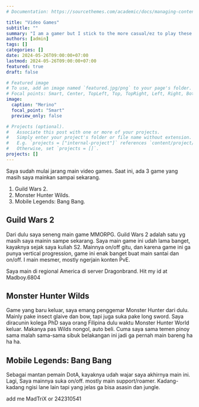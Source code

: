 ```yaml
---
# Documentation: https://sourcethemes.com/academic/docs/managing-content/

title: "Video Games"
subtitle: ""
summary: "I am a gamer but I stick to the more casual/ez to play these days."
authors: [admin]
tags: []
categories: []
date: 2024-05-26T09:00:00+07:00
lastmod: 2024-05-26T09:00:00+07:00
featured: true
draft: false

# Featured image
# To use, add an image named `featured.jpg/png` to your page's folder.
# Focal points: Smart, Center, TopLeft, Top, TopRight, Left, Right, BottomLeft, Bottom, BottomRight.
image:
  caption: "Merino"
  focal_point: "Smart"
  preview_only: false

# Projects (optional).
#   Associate this post with one or more of your projects.
#   Simply enter your project's folder or file name without extension.
#   E.g. `projects = ["internal-project"]` references `content/project/deep-learning/index.md`.
#   Otherwise, set `projects = []`.
projects: []
---
```


Saya sudah mulai jarang main video games. Saat ini, ada 3 game yang masih saya mainkan sampai sekarang.

1. Guild Wars 2.
2. Monster Hunter Wilds.
3. Mobile Legends: Bang Bang.

## Guild Wars 2

Dari dulu saya seneng main game MMORPG. Guild Wars 2 adalah satu yg masih saya mainin sampe sekarang. Saya main game ini udah lama banget, kayaknya sejak saya kuliah S2. Mainnya on/off gitu, dan karena game ini ga punya vertical progression, game ini enak banget buat main santai dan on/off. I main mesmer, mostly ngerjain konten PvE.

Saya main di regional America di server Dragonbrand. Hit my id at Madboy.6804

## Monster Hunter Wilds

Game yang baru keluar, saya emang penggemar Monster Hunter dari dulu. Mainly pake insect glaive dan bow, tapi juga suka pake long sword. Saya diracunin kolega PhD saya orang Filipina dulu waktu Monster Hunter World keluar. Makanya pas Wilds nongol, auto beli. Cuma saya sama temen pinoy sama malah sama-sama sibuk belakangan ini jadi ga pernah main bareng ha ha ha.

## Mobile Legends: Bang Bang

Sebagai mantan pemain DotA, kayaknya udah wajar saya akhirnya main ini. Lagi, Saya mainnya suka on/off. mostly main support/roamer. Kadang-kadang ngisi lane lain tapi yang jelas ga bisa asasin dan jungle.

add me MadTriX or 242310541
```